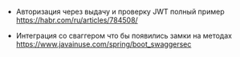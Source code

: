 * Авторизация через выдачу и проверку JWT полный пример https://habr.com/ru/articles/784508/

* Интеграция со сваггером что бы появились замки на методах https://www.javainuse.com/spring/boot_swaggersec
  
